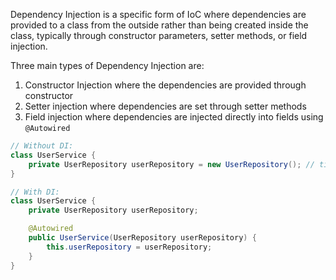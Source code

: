 Dependency Injection is a specific form of IoC where dependencies are provided to a class from the outside rather than being created inside the class, typically through constructor parameters, setter methods, or field injection. 

Three main types of Dependency Injection are:
1. Constructor Injection where the dependencies are provided through constructor
2. Setter injection where dependencies are set through setter methods
3. Field injection where dependencies are injected directly into fields using `@Autowired`

```java
// Without DI:
class UserService {
	private UserRepository userRepository = new UserRepository(); // tightly coupled
}

// With DI: 
class UserService {
	private UserRepository userRepository;

	@Autowired
	public UserService(UserRepository userRepository) {
		this.userRepository = userRepository;
	}
}
```